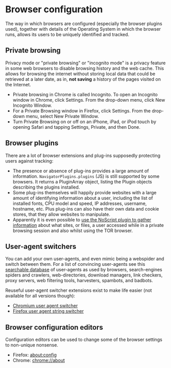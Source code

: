 # Browser configuration

The way in which browsers are configured (especially the browser plugins used), together with details of the Operating System in which the browser runs, allows its users to be uniquely identified and tracked. 

## Private browsing

Privacy mode or "private browsing" or "incognito mode" is a privacy feature in some web browsers to disable browsing history and the web cache. This allows for browsing the internet without storing local data that could be retrieved at a later date, as in, **not saving** a history of the pages visited on the Internet. 

  * Private browsing in Chrome is called Incognito. To open an Incognito window in Chrome, click Settings. From the drop-down menu, click New Incognito Window.
  * For a Private Browsing window in Firefox, click Settings. From the drop-down menu, select New Private Window.
  * Turn Private Browsing on or off on an iPhone, iPad, or iPod touch by opening Safari and tapping Settings, Private, and then Done.

## Browser plugins

There are a lot of browser extensions and plug-ins supposedly protecting users against tracking: 
* The presence or absence of plug-ins provides a large amount of information. `NavigatorPlugins.plugins` (JS) is still supported by some browsers. It returns a PluginArray object, listing the Plugin objects describing the plugins installed.
* Some plug-ins themselves will happily provide websites with a large amount of identifying information about a user, including the list of installed fonts, CPU model and speed, IP addresses, username, hostname, etc. Plus plug-ins can also have their own data and cookie stores, that they allow websites to manipulate.
* Apparently it is even possible to [use the NoScript plugin to gather information](https://hatsoffsecurity.com/2020/05/01/noscript-plugin-forensic-investigation-firefox-tor-browser/) about what sites, or files, a user accessed while in a private browsing session and also whilst using the TOR browser. 

## User-agent switchers

You can add your own user-agents, and even mimic being a webspider and switch between them. For a list of convincing user-agents see this [searchable database](http://www.user-agents.org/index.shtml) of user-agents as used by browsers, search-engines spiders and crawlers, web-directories, download managers, link checkers, proxy servers, web filtering tools, harvesters, spambots, and badbots. 

Reuseful user-agent switcher extensions exist to make life easier (not available for all versions though): 

* [Chromium user agent switcher](https://chrome.google.com/webstore/detail/user-agent-switcher-for-c/djflhoibgkdhkhhcedjiklpkjnoahfmg) 
* [Firefox user agent string switcher](https://addons.mozilla.org/en-US/firefox/addon/user-agent-string-switcher)


## Browser configuration editors

Configuration editors can be used to change some of the browser settings to non-unique nonsense. 

* Firefox: [about:config](https://support.mozilla.org/en-US/kb/about-config-editor-firefox)
* Chrome: [chrome://about](https://www.howtogeek.com/104631/find-hidden-features-on-chromes-internal-chrome-pages/)


